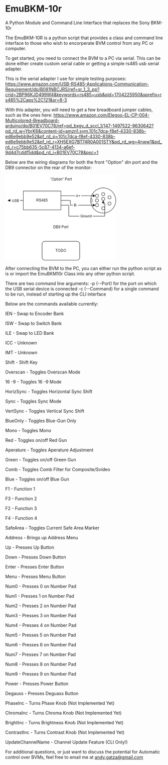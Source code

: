 # EmuBKM-10r
A Python Module and Command Line Interface that replaces the Sony BKM-10r

The EmuBKM-10R is a python script that provides a class and command line interface to those who wish to encorperate BVM control from any PC or computer. 

To get started, you need to connect the BVM to a PC via serial. This can be done either create custom serial cable or getting a simple rs485 usb serial adapter.

This is the serial adapter I use for simple testing purposes: https://www.amazon.com/USB-RS485-Applications-Communication-Requirement/dp/B081NBCJRS/ref=sr_1_3_pp?crid=2BP96KJD499W4&keywords=rs485+usb&qid=1704225950&sprefix=rs485%2Caps%2C121&sr=8-3

With this adapter, you will need to get a few breadboard jumper cables, such as the ones here: https://www.amazon.com/Elegoo-EL-CP-004-Multicolored-Breadboard-arduino/dp/B01EV70C78/ref=pd_bxgy_d_sccl_1/147-1497522-9630642?pd_rd_w=YbrK6&content-id=amzn1.sym.101c7dca-f8ef-4330-838b-ed6e9ebb9e52&pf_rd_p=101c7dca-f8ef-4330-838b-ed6e9ebb9e52&pf_rd_r=XH5EXG7BT74R0A001STY&pd_rd_wg=4nww1&pd_rd_r=c75bb635-5c87-4134-a6ef-9d4d7cddf5dd&pd_rd_i=B01EV70C78&psc=1

Below are the wiring diagrams for both the front "Option" din port and the DB9 connector on the rear of the monitor:

![ScreenShot](WiringDiagram.png)

After connecting the BVM to the PC, you can either run the python script as is or import the EmuBKM10r Class into any other python script. 

There are two command line arguments: 
-p (--Port) for the port on which the USB serial device is connected
-c (--Command) for a single command to be run, instead of starting up the CLI interface

Below are the commands available currently:

IEN - Swap to Encoder Bank

ISW - Swap to Switch Bank

ILE - Swap to LED Bank

ICC - Unknown

IMT - Unknown

Shift - Shift Key

Overscan - Toggles Overscan Mode

16 -9 - Toggles 16 -9 Mode

HorizSync - Toggles Horizontal Sync Shift

Sync - Toggles Sync Mode

VertSync - Toggles Vertical Sync Shift

BlueOnly - Toggles Blue-Gun Only 

Mono - Toggles Mono

Red - Toggles on/off Red Gun

Aperature - Toggles Aperature Adjustment

Green - Toggles on/off Green Gun

Comb - Toggles Comb Filter for Composite/Svideo

Blue - Toggles on/off Blue Gun

F1 - Function 1

F3 - Function 2

F2 - Function 3

F4 - Function 4

SafeArea -  Toggles Current Safe Area Marker

Address - Brings up Address Menu

Up - Presses Up Button

Down - Presses Down Button

Enter - Presses Enter Button

Menu - Presses Menu Button

Num0 - Presses 0 on Number Pad

Num1 - Presses 1 on Number Pad

Num2 - Presses 2 on Number Pad

Num3 - Presses 3 on Number Pad

Num4 - Presses 4 on Number Pad

Num5 - Presses 5 on Number Pad

Num6 - Presses 6 on Number Pad

Num7 - Presses 7 on Number Pad

Num8 - Presses 8 on Number Pad

Num9 - Presses 9 on Number Pad

Power - Presses Power Button

Degauss - Presses Deguass Button

PhaseInc - Turns Phase Knob (Not Implemented Yet)

ChromaInc - Turns Chroma Knob (Not Implemented Yet)

BrightInc - Turns Brightness Knob (Not Implemented Yet)

ContrastInc - Turns Contrast Knob (Not Implemented Yet)

UpdateChannelName - Channel Update Feature (CLI Only!)



For additional questions, or just want to discuss the potential for Automatic control over BVMs, feel free to email me at andy.gatza@gmail.com